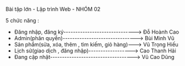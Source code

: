Bài tập lớn - Lập trình Web - NHÓM 02

5 chức năng :
- Đăng nhập, đăng ký------------------------------> Đỗ Hoành Cao   
- Admin(phân quyền)-------------------------------> Bùi Minh Vũ
- Sản phẩm(sửa, xóa, thêm , tìm kiếm, giỏ hàng)---> Vũ Trọng Hiếu 
- Lịch sử(giao dịch , đăng nhập)------------------> Cao Thanh Hải
- Đang cập nhật-----------------------------------> Vũ Cao Dũng
